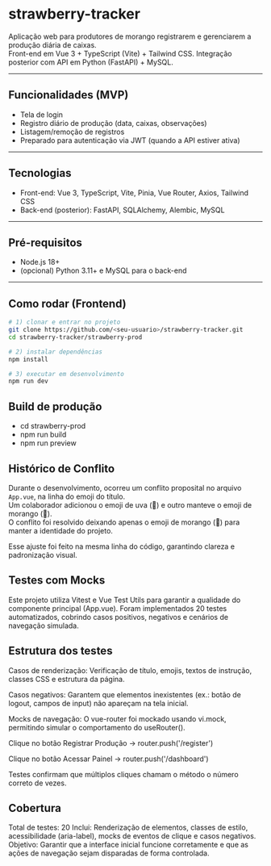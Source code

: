 # strawberry-tracker

Aplicação web para produtores de morango registrarem e gerenciarem a produção diária de caixas.  
Front-end em Vue 3 + TypeScript (Vite) + Tailwind CSS. Integração posterior com API em Python (FastAPI) + MySQL.

---

## Funcionalidades (MVP)

- Tela de login
- Registro diário de produção (data, caixas, observações)
- Listagem/remoção de registros
- Preparado para autenticação via JWT (quando a API estiver ativa)

---

## Tecnologias

- Front-end: Vue 3, TypeScript, Vite, Pinia, Vue Router, Axios, Tailwind CSS  
- Back-end (posterior): FastAPI, SQLAlchemy, Alembic, MySQL

---

## Pré-requisitos

- Node.js 18+
- (opcional) Python 3.11+ e MySQL para o back-end

---

## Como rodar (Frontend)

```bash
# 1) clonar e entrar no projeto
git clone https://github.com/<seu-usuario>/strawberry-tracker.git
cd strawberry-tracker/strawberry-prod

# 2) instalar dependências
npm install

# 3) executar em desenvolvimento
npm run dev
```

## Build de produção
- cd strawberry-prod
- npm run build
- npm run preview

## Histórico de Conflito

Durante o desenvolvimento, ocorreu um conflito proposital no arquivo `App.vue`, na linha do emoji do título.  
Um colaborador adicionou o emoji de uva (🍇) e outro manteve o emoji de morango (🍓).  
O conflito foi resolvido deixando apenas o emoji de morango (🍓) para manter a identidade do projeto.

Esse ajuste foi feito na mesma linha do código, garantindo clareza e padronização visual.

## Testes com Mocks

Este projeto utiliza Vitest e Vue Test Utils para garantir a qualidade do componente principal (App.vue).
Foram implementados 20 testes automatizados, cobrindo casos positivos, negativos e cenários de navegação simulada.

## Estrutura dos testes

Casos de renderização:
Verificação de título, emojis, textos de instrução, classes CSS e estrutura da página.

Casos negativos:
Garantem que elementos inexistentes (ex.: botão de logout, campos de input) não apareçam na tela inicial.

Mocks de navegação:
O vue-router foi mockado usando vi.mock, permitindo simular o comportamento do useRouter().

Clique no botão Registrar Produção → router.push('/register')

Clique no botão Acessar Painel → router.push('/dashboard')

Testes confirmam que múltiplos cliques chamam o método o número correto de vezes.

## Cobertura

Total de testes: 20
Inclui: Renderização de elementos, classes de estilo, acessibilidade (aria-label), mocks de eventos de clique e casos negativos.
Objetivo: Garantir que a interface inicial funcione corretamente e que as ações de navegação sejam disparadas de forma controlada.

